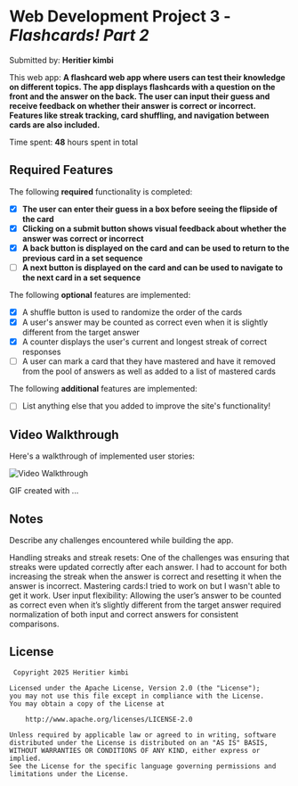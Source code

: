 # Web Development Project 3 - *Flashcards! Part 2*

Submitted by: **Heritier kimbi**

This web app: **A flashcard web app where users can test their knowledge on different topics. The app displays flashcards with a question on the front and the answer on the back. The user can input their guess and receive feedback on whether their answer is correct or incorrect. Features like streak tracking, card shuffling, and navigation between cards are also included.**

Time spent: **48** hours spent in total

## Required Features

The following **required** functionality is completed:

- [x] **The user can enter their guess in a box before seeing the flipside of the card**
- [x] **Clicking on a submit button shows visual feedback about whether the answer was correct or incorrect**
- [x] **A back button is displayed on the card and can be used to return to the previous card in a set sequence**
- [ ] **A next button is displayed on the card and can be used to navigate to the next card in a set sequence**

The following **optional** features are implemented:

- [x] A shuffle button is used to randomize the order of the cards
- [x] A user's answer may be counted as correct even when it is slightly different from the target answer
- [x] A counter displays the user's current and longest streak of correct responses
- [ ] A user can mark a card that they have mastered and have it removed from the pool of answers as well as added to a list of mastered cards

The following **additional** features are implemented:

* [ ] List anything else that you added to improve the site's functionality!

## Video Walkthrough

Here's a walkthrough of implemented user stories:

<img src='https://i.imgur.com/Z4NZ95z.gif' title='Video Walkthrough' width='' alt='Video Walkthrough' />

<!-- Replace this with whatever GIF tool you used! -->
GIF created with ...  
<!-- Recommended tools:
[Kap](https://getkap.co/) for macOS
[ScreenToGif](https://www.screentogif.com/) for Windows
[peek](https://github.com/phw/peek) for Linux. -->

## Notes

Describe any challenges encountered while building the app.

Handling streaks and streak resets: One of the challenges was ensuring that streaks were updated correctly after each answer. I had to account for both increasing the streak when the answer is correct and resetting it when the answer is incorrect.
Mastering cards:I tried to work on but I wasn't able to  get it work. 
User input flexibility: Allowing the user’s answer to be counted as correct even when it’s slightly different from the target answer required normalization of both input and correct answers for consistent comparisons.

## License

     Copyright 2025 Heritier kimbi

    Licensed under the Apache License, Version 2.0 (the "License");
    you may not use this file except in compliance with the License.
    You may obtain a copy of the License at

        http://www.apache.org/licenses/LICENSE-2.0

    Unless required by applicable law or agreed to in writing, software
    distributed under the License is distributed on an "AS IS" BASIS,
    WITHOUT WARRANTIES OR CONDITIONS OF ANY KIND, either express or implied.
    See the License for the specific language governing permissions and
    limitations under the License.